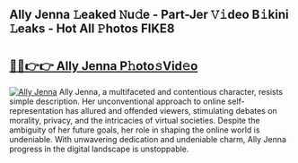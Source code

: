 ## Ally Jenna 𝙻eaked 𝙽u𝚍e - Part-Jer 𝚅𝚒deo B𝚒kini 𝙻eaks - Hot All 𝙿hotos FIKE8

# <h2><a href="http://ld4wucu.urlbe.top/?page=Ally+Jenna">🔗🔗👉👉 Ally Jenna P𝚑oto𝚜Vid𝚎o</a></h2>

[![Ally Jenna](https://i.imgur.com/eBuTRDB.gif)](http://ld4wucu.urlbe.top/?page=Ally+Jenna)
Ally Jenna, a multifaceted and contentious character, resists simple description. Her unconventional approach to online self-representation has allured and offended viewers, stimulating debates on morality, privacy, and the intricacies of virtual societies. Despite the ambiguity of her future goals, her role in shaping the online world is undeniable. With unwavering dedication and undeniable charm, Ally Jenna progress in the digital landscape is unstoppable.
